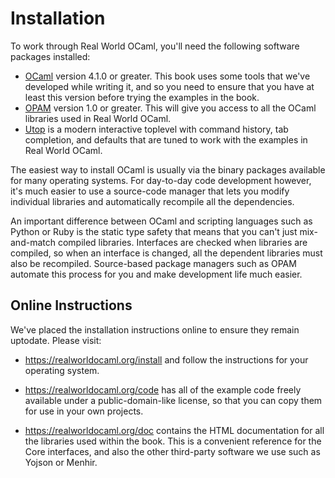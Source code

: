 # Installation

To work through Real World OCaml, you'll need the following software packages
installed:

* [OCaml](http://ocaml.org) version 4.1.0 or greater.  This book uses some tools that we've developed while writing it, and so you need to ensure that you have at least this version before trying the examples in the book.
* [OPAM](http://opam.ocaml.org) version 1.0 or greater.  This will give you access to all the OCaml libraries used in Real World OCaml.
* [Utop](https://github.com/diml/utop) is a modern interactive toplevel with command history, tab completion, and defaults that are tuned to work with the examples in Real World OCaml.

The easiest way to install OCaml is usually via the binary packages available
for many operating systems.  For day-to-day code development however, it's much
easier to use a source-code manager that lets you modify individual libraries
and automatically recompile all the dependencies.

An important difference between OCaml and scripting languages such as Python or
Ruby is the static type safety that means that you can't just mix-and-match
compiled libraries.  Interfaces are checked when libraries are compiled, so
when an interface is changed, all the dependent libraries must also be
recompiled.  Source-based package managers such as OPAM automate this process
for you and make development life much easier.

## Online Instructions

We've placed the installation instructions online to ensure they remain uptodate.
Please visit:

* <https://realworldocaml.org/install> and follow the instructions for your operating system.

* <https://realworldocaml.org/code> has all of the example code freely available under a public-domain-like license, so that you can copy them for use in your own projects.

* <https://realworldocaml.org/doc> contains the HTML documentation for all the libraries used within the book.  This is a convenient reference for the Core interfaces, and also the other third-party software we use such as Yojson or Menhir.
